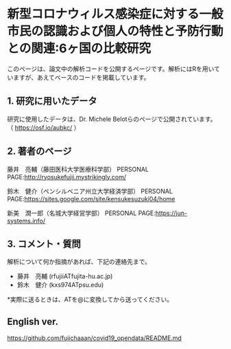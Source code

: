 # 新型コロナウィルス感染症に対する一般市⺠の認識および個人の特性と予防行動との関連:6ヶ国の比較研究
このページは、論文中の解析コードを公開するページです。解析にはRを用いていますが、あえてベースのコードを掲載しています。

## 1. 研究に用いたデータ
研究に使用したデータは、Dr. Michele Belotらのページで公開されています。 （ https://osf.io/aubkc/ ）

## 2. 著者のページ
藤井　亮輔（藤田医科大学医療科学部） PERSONAL PAGE:http://ryosukefujii.mystrikingly.com/

鈴木　健介（ペンシルベニア州立大学経済学部） PERSONAL PAGE:https://sites.google.com/site/kensukesuzuki04/home

新美　潤一郎（名城大学経営学部） PERSONAL PAGE:https://jun-systems.info/

## 3. コメント・質問
解析について何か指摘があれば、下記の連絡先まで。

- 藤井　亮輔 (rfujiiATfujita-hu.ac.jp)
- 鈴木　健介 (kxs974ATpsu.edu)

*実際に送るときは、ATを@に変換してから送ってください。

## English ver.
https://github.com/fujichaaan/covid19_opendata/README.md
